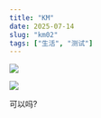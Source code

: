 ```yaml
---
title: "KM"
date: 2025-07-14
slug: "km02"
tags: ["生活", "测试"]
---
```

![](https://prod-files-secure.s3.us-west-2.amazonaws.com/112d0858-5090-4d34-a606-b75eb8d65fd2/2c440099-43fe-48d8-8b77-f88fb0d68c3e/1000201192.jpg?X-Amz-Algorithm=AWS4-HMAC-SHA256&X-Amz-Content-Sha256=UNSIGNED-PAYLOAD&X-Amz-Credential=ASIAZI2LB466ZR4SFVIX%2F20250724%2Fus-west-2%2Fs3%2Faws4_request&X-Amz-Date=20250724T065838Z&X-Amz-Expires=3600&X-Amz-Security-Token=IQoJb3JpZ2luX2VjEP%2F%2F%2F%2F%2F%2F%2F%2F%2F%2F%2FwEaCXVzLXdlc3QtMiJIMEYCIQCLERhz7mYwDo6DtlcB%2BAGDxjuLfsGCnFNt0eHT%2BZ0e8AIhAMObv%2FaM9Xq4uqlGx9FTUM7zBBsAWJcFrPpeLqSJuH4RKv8DCCgQABoMNjM3NDIzMTgzODA1Igy6fc2H7kATKsLPrh4q3AMjSFmzSaVUEbf0o05E5O%2FteJXCMlIaY5IRV9N9MUWoZDbn9SV%2BryYmpUvyhJ46vzkYJhZwxgURwSXSmHZ6Izwxun8fQ%2Fv4LAbsORhCkujljpMW9w9XRtu6d73x03hJEds0cOOmFPNwiX9UcwSE5slIkgWEs1Qn9dxfVqB1WTsLQm44jYbdSRNuPDIogtRXGfoOLPKuNZAZDq0W%2Ft23uwp5H9M%2BLMWU5OaejDXde3jnM9YOMF3qRO3OFWcdmv09iLNNLHF%2F4%2F225hEUB6cmwmyc3CQ4ZthJQXCYglI0kMNrQhxxOSlJPzg0nk2h7ZiZ8HekrNm%2FPCbBG%2BouoW1IoErZld%2FLH%2FnXYqI%2B5UlsWbiRHHhVQku9l6ipNbmbEUCO3Li%2BCv%2BZnA%2FkzIJp9kARjmcA%2FgBsp6AVCvZxJbZ0sOFqSLaUIRoK7PPhSVgIsHLhoGErPw79%2B4yV24ci1jVaLFUFZAQjuGpuvce4Avi%2F5iBtjmzam4bv79kuAH1DdG5Lx8kJoN7VoBrUOPPHfdO6wdhKlruSfRgKL0370D1hVcnchDJXYXyDJh1%2BZSHxEELAUIx0WrG77l3Q6098eZXDWYg9I85DYBg4WZQiBFOsH1rf%2FI80J%2FaGV7DXb616VzDOq4fEBjqkAchTz8vW0jIdUcxn3BEaFIdGRdtFCL2qYftzLbgjoav5663hP5pNdBeJW8xFy1V7BdYihYiWMHvaXD7xSXzhvNWLKCBsXcdDNQ9alWDy2oBDN8yDZprt2EclJIN0QgURDAf1VIfU%2B9HhtJTTA1VMqOGSnlimvlL2aW7Vz5veAO%2F1CqlenibS7k4IWYX%2FyJJT9S8FXqGgwqo8NNJDNEVkfGlDf721&X-Amz-Signature=0d640f90fa1b034061a435eeec4af257b111f870d16ad04501fb283eb2bf4a77&X-Amz-SignedHeaders=host&x-amz-checksum-mode=ENABLED&x-id=GetObject)


![](https://prod-files-secure.s3.us-west-2.amazonaws.com/112d0858-5090-4d34-a606-b75eb8d65fd2/fff59916-a50b-483b-9213-038d5e566803/1000200739.png?X-Amz-Algorithm=AWS4-HMAC-SHA256&X-Amz-Content-Sha256=UNSIGNED-PAYLOAD&X-Amz-Credential=ASIAZI2LB466ZR4SFVIX%2F20250724%2Fus-west-2%2Fs3%2Faws4_request&X-Amz-Date=20250724T065838Z&X-Amz-Expires=3600&X-Amz-Security-Token=IQoJb3JpZ2luX2VjEP%2F%2F%2F%2F%2F%2F%2F%2F%2F%2F%2FwEaCXVzLXdlc3QtMiJIMEYCIQCLERhz7mYwDo6DtlcB%2BAGDxjuLfsGCnFNt0eHT%2BZ0e8AIhAMObv%2FaM9Xq4uqlGx9FTUM7zBBsAWJcFrPpeLqSJuH4RKv8DCCgQABoMNjM3NDIzMTgzODA1Igy6fc2H7kATKsLPrh4q3AMjSFmzSaVUEbf0o05E5O%2FteJXCMlIaY5IRV9N9MUWoZDbn9SV%2BryYmpUvyhJ46vzkYJhZwxgURwSXSmHZ6Izwxun8fQ%2Fv4LAbsORhCkujljpMW9w9XRtu6d73x03hJEds0cOOmFPNwiX9UcwSE5slIkgWEs1Qn9dxfVqB1WTsLQm44jYbdSRNuPDIogtRXGfoOLPKuNZAZDq0W%2Ft23uwp5H9M%2BLMWU5OaejDXde3jnM9YOMF3qRO3OFWcdmv09iLNNLHF%2F4%2F225hEUB6cmwmyc3CQ4ZthJQXCYglI0kMNrQhxxOSlJPzg0nk2h7ZiZ8HekrNm%2FPCbBG%2BouoW1IoErZld%2FLH%2FnXYqI%2B5UlsWbiRHHhVQku9l6ipNbmbEUCO3Li%2BCv%2BZnA%2FkzIJp9kARjmcA%2FgBsp6AVCvZxJbZ0sOFqSLaUIRoK7PPhSVgIsHLhoGErPw79%2B4yV24ci1jVaLFUFZAQjuGpuvce4Avi%2F5iBtjmzam4bv79kuAH1DdG5Lx8kJoN7VoBrUOPPHfdO6wdhKlruSfRgKL0370D1hVcnchDJXYXyDJh1%2BZSHxEELAUIx0WrG77l3Q6098eZXDWYg9I85DYBg4WZQiBFOsH1rf%2FI80J%2FaGV7DXb616VzDOq4fEBjqkAchTz8vW0jIdUcxn3BEaFIdGRdtFCL2qYftzLbgjoav5663hP5pNdBeJW8xFy1V7BdYihYiWMHvaXD7xSXzhvNWLKCBsXcdDNQ9alWDy2oBDN8yDZprt2EclJIN0QgURDAf1VIfU%2B9HhtJTTA1VMqOGSnlimvlL2aW7Vz5veAO%2F1CqlenibS7k4IWYX%2FyJJT9S8FXqGgwqo8NNJDNEVkfGlDf721&X-Amz-Signature=a41a537160905912f4b6f4d7d30eadb800ffe59702e964f789ab019993149e4c&X-Amz-SignedHeaders=host&x-amz-checksum-mode=ENABLED&x-id=GetObject)


可以吗?

